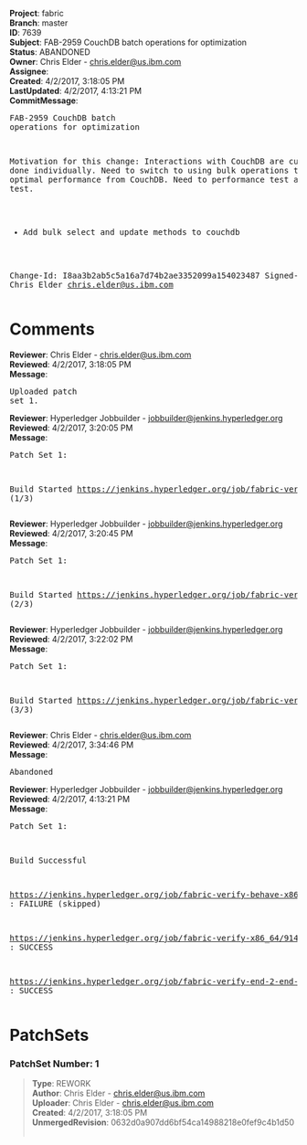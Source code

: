 <strong>Project</strong>: fabric<br><strong>Branch</strong>: master<br><strong>ID</strong>: 7639<br><strong>Subject</strong>: FAB-2959 CouchDB batch operations for optimization<br><strong>Status</strong>: ABANDONED<br><strong>Owner</strong>: Chris Elder - chris.elder@us.ibm.com<br><strong>Assignee</strong>:<br><strong>Created</strong>: 4/2/2017, 3:18:05 PM<br><strong>LastUpdated</strong>: 4/2/2017, 4:13:21 PM<br><strong>CommitMessage</strong>:<br><pre>FAB-2959 CouchDB batch operations for optimization

Motivation for this change:
Interactions with CouchDB are currently done individually.
Need to switch to using bulk operations to get optimal performance
from CouchDB. Need to performance test and stress test.

- Add bulk select and update methods to couchdb

Change-Id: I8aa3b2ab5c5a16a7d74b2ae3352099a154023487
Signed-off-by: Chris Elder <chris.elder@us.ibm.com>
</pre><h1>Comments</h1><strong>Reviewer</strong>: Chris Elder - chris.elder@us.ibm.com<br><strong>Reviewed</strong>: 4/2/2017, 3:18:05 PM<br><strong>Message</strong>: <pre>Uploaded patch set 1.</pre><strong>Reviewer</strong>: Hyperledger Jobbuilder - jobbuilder@jenkins.hyperledger.org<br><strong>Reviewed</strong>: 4/2/2017, 3:20:05 PM<br><strong>Message</strong>: <pre>Patch Set 1:

Build Started https://jenkins.hyperledger.org/job/fabric-verify-x86_64/9140/ (1/3)</pre><strong>Reviewer</strong>: Hyperledger Jobbuilder - jobbuilder@jenkins.hyperledger.org<br><strong>Reviewed</strong>: 4/2/2017, 3:20:45 PM<br><strong>Message</strong>: <pre>Patch Set 1:

Build Started https://jenkins.hyperledger.org/job/fabric-verify-end-2-end-x86_64/677/ (2/3)</pre><strong>Reviewer</strong>: Hyperledger Jobbuilder - jobbuilder@jenkins.hyperledger.org<br><strong>Reviewed</strong>: 4/2/2017, 3:22:02 PM<br><strong>Message</strong>: <pre>Patch Set 1:

Build Started https://jenkins.hyperledger.org/job/fabric-verify-behave-x86_64/3210/ (3/3)</pre><strong>Reviewer</strong>: Chris Elder - chris.elder@us.ibm.com<br><strong>Reviewed</strong>: 4/2/2017, 3:34:46 PM<br><strong>Message</strong>: <pre>Abandoned</pre><strong>Reviewer</strong>: Hyperledger Jobbuilder - jobbuilder@jenkins.hyperledger.org<br><strong>Reviewed</strong>: 4/2/2017, 4:13:21 PM<br><strong>Message</strong>: <pre>Patch Set 1:

Build Successful 

https://jenkins.hyperledger.org/job/fabric-verify-behave-x86_64/3210/ : FAILURE (skipped)

https://jenkins.hyperledger.org/job/fabric-verify-x86_64/9140/ : SUCCESS

https://jenkins.hyperledger.org/job/fabric-verify-end-2-end-x86_64/677/ : SUCCESS</pre><h1>PatchSets</h1><h3>PatchSet Number: 1</h3><blockquote><strong>Type</strong>: REWORK<br><strong>Author</strong>: Chris Elder - chris.elder@us.ibm.com<br><strong>Uploader</strong>: Chris Elder - chris.elder@us.ibm.com<br><strong>Created</strong>: 4/2/2017, 3:18:05 PM<br><strong>UnmergedRevision</strong>: 0632d0a907dd6bf54ca14988218e0fef9c4b1d50<br><br></blockquote>